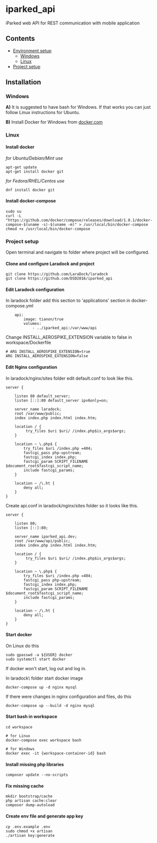# iparked_api

iParked web API for REST communication with mobile application

## Contents
* [Environment setup](#installation)
  * [Windows](#windows)
  * [Linux](#linux)
* [Project setup](#project-setup)

## Installation

### Windows

__A)__ It is suggested to have bash for Windows. If that works you can just follow Linux instructions for Ubuntu.

__B)__ Install Docker for Windows from [docker.com](https://www.docker.com/)

### Linux

#### Install docker
_for Ubuntu/Debian/Mint use_
```
apt-get update
apt-get install docker git
```

_for Fedora/RHEL/Centos use_
```
dnf install docker git
```

#### Install docker-compose
```
sudo su
curl -L "https://github.com/docker/compose/releases/download/1.8.1/docker-compose-$(uname -s)-$(uname -m)" > /usr/local/bin/docker-compose
chmod +x /usr/local/bin/docker-compose
```

### Project setup

Open terminal and navigate to folder where project will be configured.

#### Clone and configure Laradock and project
```
git clone https://github.com/LaraDock/laradock
git clone https://github.com/DSD2016/iparked_api
```
#### Edit Laradock configuration

In laradock folder add this section to 'applications' section in docker-compose.yml
```
    api:
        image: tianon/true
        volumes:
            - ../iparked_api:/var/www/api
```

Change INSTALL_AEROSPIKE_EXTENSION variable to false in workspace/Dockerfile
```
# ARG INSTALL_AEROSPIKE_EXTENSION=true
ARG INSTALL_AEROSPIKE_EXTENSION=false
```

#### Edit Nginx configuration
In laradock/nginx/sites folder edit default.conf to look like this.
```
server {

    listen 80 default_server;
    listen [::]:80 default_server ipv6only=on;

    server_name laradock;
    root /var/www/public;
    index index.php index.html index.htm;

    location / {
         try_files $uri $uri/ /index.php$is_args$args;
    }

    location ~ \.php$ {
        try_files $uri /index.php =404;
        fastcgi_pass php-upstream;
        fastcgi_index index.php;
        fastcgi_param SCRIPT_FILENAME $document_root$fastcgi_script_name;
        include fastcgi_params;
    }

    location ~ /\.ht {
        deny all;
    }
}
```
Create api.conf in laradock/nginx/sites folder so it looks like this.
```
server {

    listen 80;
    listen [::]:80;

    server_name iparked_api.dev;
    root /var/www/api/public;
    index index.php index.html index.htm;

    location / {
         try_files $uri $uri/ /index.php$is_args$args;
    }

    location ~ \.php$ {
        try_files $uri /index.php =404;
        fastcgi_pass php-upstream;
        fastcgi_index index.php;
        fastcgi_param SCRIPT_FILENAME $document_root$fastcgi_script_name;
        include fastcgi_params;
    }

    location ~ /\.ht {
        deny all;
    }
}
```

#### Start docker

On Linux do this
```
sudo gpasswd -a ${USER} docker
sudo systemctl start docker
```
If docker won't start, log out and log in.

In laradock\ folder start docker image
```
docker-compose up -d nginx mysql
```

If there were changes in nginx configuration and files, do this
```
docker-compose up --build -d nginx mysql
```

#### Start bash in workspace
```
cd workspace

# for Linux
docker-compose exec workspace bash

# for Windows
docker exec -it {workspace-container-id} bash
```

#### Install missing php libraries
```
composer update --no-scripts
```

#### Fix missing cache
```
mkdir bootstrap/cache
php artisan cache:clear
composer dump-autoload
```

#### Create env file and generate app key
```
cp .env.example .env
sudo chmod +x artisan
./artisan key:generate
```
